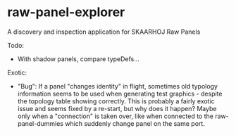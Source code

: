 # raw-panel-explorer
A discovery and inspection application for SKAARHOJ Raw Panels

Todo:
- With shadow panels, compare typeDefs...

Exotic:
- "Bug": If a panel "changes identity" in flight, sometimes old typology information seems to be used when generating test graphics - despite the topology table showing correctly. This is probably a fairly exotic issue and seems fixed by a re-start, but why does it happen? Maybe only when a "connection" is taken over, like when connected to the raw-panel-dummies which suddenly change panel on the same port.
